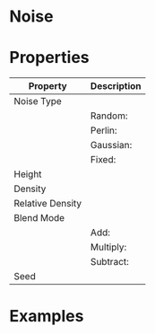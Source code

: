 # Noise


# Properties


| Property | Description| 
| -------- | -----------|
| Noise Type |  |
| | Random: <desc> |
| | Perlin: <desc> |
| | Gaussian: <desc> |
| | Fixed: <desc> |
| Height |  |
| Density |  |
| Relative Density |  |
| Blend Mode |  |
| | Add: <desc> |
| | Multiply: <desc> |
| | Subtract: <desc> |
| Seed |  |




# Examples
